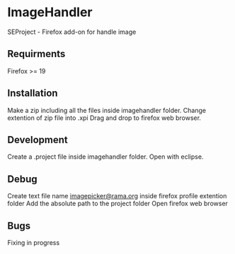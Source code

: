 ImageHandler
============

SEProject - Firefox add-on for handle image

Requirments
------------
Firefox >= 19

Installation
------------
Make a zip including all the files inside imagehandler folder.
Change extention of zip file into .xpi
Drag and drop to firefox web browser.

Development
------------
Create a .project file inside imagehandler folder.
Open with eclipse.

Debug
-----------
Create text file name imagepicker@rama.org inside firefox profile extention folder
Add the absolute path to the project folder
Open firefox web browser

Bugs
----------
Fixing in progress 
